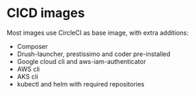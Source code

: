 # CICD images

Most images use CircleCI as base image, with extra additions:

- Composer
- Drush-launcher, prestissimo and coder pre-installed
- Google cloud cli and aws-iam-authenticator
- AWS cli
- AKS cli
- kubectl and helm with required repositories
